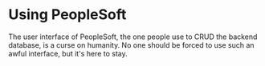 # Using PeopleSoft

The user interface of PeopleSoft, the one people use to CRUD the backend database, is a curse on humanity.  No one should be forced to use such an awful interface, but it's here to stay.
